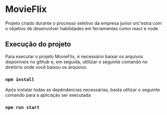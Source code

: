 # MovieFlix

Projeto criado durante o processo seletivo da empresa junior orc'estra com o objetivo de desenvolver habilidades em ferramentas como react e node

## Execução do projeto

Para executar o projeto MovieFlix, é necessário baixar os arquivos disponíveis no github e, em seguida, ultilizar o seguinte comando no diretório onde você baixou os arquivos.

### `npm install`

Após instalar todas as depêndencias necessárias, basta utilizar o seguinte comando para a aplicação ser executada

### `npm run start`
